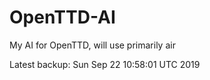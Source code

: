 # OpenTTD-AI
My AI for OpenTTD, will use primarily air

Latest backup: Sun Sep 22 10:58:01 UTC 2019
